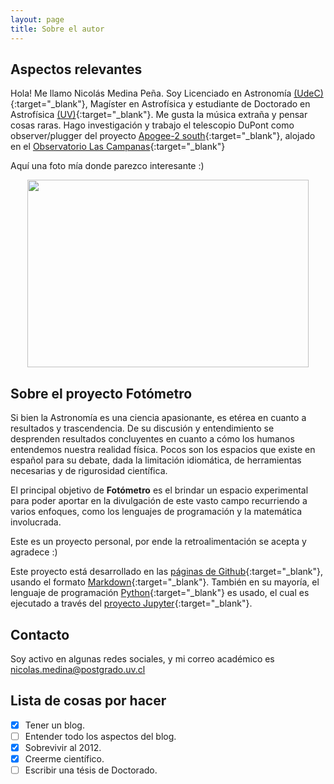 ```yaml
---
layout: page
title: Sobre el autor
---
```


## Aspectos relevantes

Hola! Me llamo Nicolás Medina Peña. Soy Licenciado en Astronomía [(UdeC)](http://www.udec.cl/pexterno/){:target="_blank"}, Magíster en Astrofísica y estudiante de Doctorado en Astrofísica [(UV)](http://uv.cl/){:target="_blank"}. Me gusta la música extraña y pensar cosas raras. 
Hago investigación y trabajo el telescopio DuPont como observer/plugger del proyecto [Apogee-2 south](http://www.sdss.org/surveys/apogee-2/){:target="_blank"}, alojado en el [Observatorio Las Campanas](https://es.wikipedia.org/wiki/Observatorio_Las_Campanas.){:target="_blank"}

Aquí una foto mía donde parezco interesante :)

<p align="center">
<img src="https://raw.githubusercontent.com/nicomedinap/nicomedinap.github.io/master/imagenes/workshop_mas_2018.jpg"
 height="300" width="450">
</p>

## Sobre el proyecto Fotómetro

Si bien la Astronomía es una ciencia apasionante, es etérea en cuanto a resultados y trascendencia. De su discusión y entendimiento se desprenden resultados concluyentes en cuanto a cómo los humanos entendemos nuestra realidad física. Pocos son los espacios que existe en español para su debate, dada la limitación idiomática, de herramientas necesarias y de rigurosidad científica. 

El principal objetivo de **Fotómetro** es el brindar un espacio experimental para poder aportar en la divulgación de este vasto campo recurriendo a varios enfoques, como los lenguajes de programación y la matemática involucrada. 

Este es un proyecto personal, por ende la retroalimentación se acepta y agradece :)

Este proyecto está desarrollado en las [páginas de Github](https://pages.github.com/){:target="_blank"}, usando el formato [Markdown](https://guides.github.com/features/mastering-markdown/){:target="_blank"}. También en su mayoría, el lenguaje de programación [Python](https://es.wikipedia.org/wiki/Python){:target="_blank"} es usado, el cual es ejecutado a través del [proyecto Jupyter](http://jupyter.org/){:target="_blank"}. 

## Contacto

Soy activo en algunas redes sociales, y mi correo académico es nicolas.medina@postgrado.uv.cl

## Lista de cosas por hacer

- [x] Tener un blog.
- [ ] Entender todo los aspectos del blog.
- [x] Sobrevivir al 2012.
- [x] Creerme científico.
- [ ] Escribir una tésis de Doctorado.
